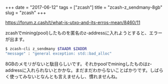 +++
date = "2017-06-12"
tags = ["zcash"]
title = "zcash-z_sendmany-8gb"
slug = "zcash"
+++

https://forum.z.cash/t/what-is-utxo-and-its-erros-mean/8460/11  

zcashでmining(pool)したものを匿名のz-addressに入れようとすると、エラーが出ます。

```bash
$ zcash-cli z_sendmany $TAADR $ZADDR
"message" : "general exception: std::bad_alloc"
```

8GBのメモリがないと駄目らしいです。それかpoolでminingしたものはz-addressに入れられないとかかな。まだまだわからないことばかりです。しばらく使ってみないとなんとも言えませんし、慣れませんね。
